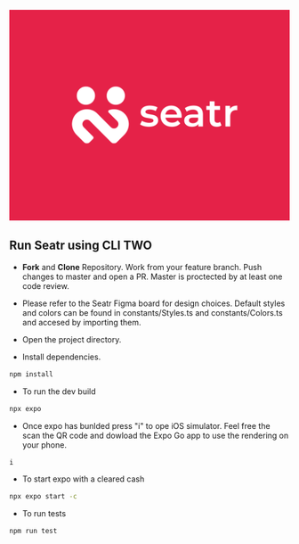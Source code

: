  <p align="center">
  <img width="1000" src="./assets/images/seatr-app-logo.png">
</p>

## Run Seatr using CLI TWO

- **Fork** and **Clone** Repository. Work from your feature branch. Push changes to master and open a PR. Master is proctected by at least one code review. 

- Please refer to the Seatr Figma board for design choices. Default styles and colors can be found in constants/Styles.ts and constants/Colors.ts and accesed by importing them.

- Open the project directory.
- Install dependencies.

```bash
npm install
```

- To run the dev build

```bash
npx expo
```
- Once expo has bunlded press "i" to ope  iOS simulator. Feel free the scan the QR code and dowload the Expo Go app to use the rendering on your phone.

```bash
i
```

- To start expo with a cleared cash

```bash
npx expo start -c
```


- To run tests

```bash
npm run test
```
